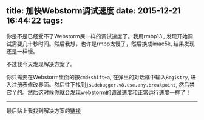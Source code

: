 title: 加快Webstorm调试速度
date: 2015-12-21 16:44:22
tags:
---

你是不是已经受不了Webstorm屎一样的调试速度了。我用rmbp13', 发现开始调试需要几十秒时间。然后我想，也许是rmbp太慢了，然后换成imac5k, 结果发现还是一样慢。

不过我今天发现解决方案了。

你只需要在Webstorm里面的按`cmd+shift+a`, 在弹出的对话框中输入`Registry`, 进入注册表修改界面。然后往下找到`js.debugger.v8.use.any.breakpoint`, 然后禁它丫的。然后这时候你就会发现webstorm的调试速度和正常运行速度一样了！

-----------------------------------------------------

最后贴上我找到解决方案的[链接](https://github.com/nodejs/node-v0.x-archive/issues/9125)
